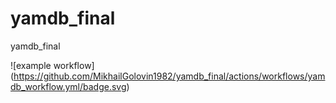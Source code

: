 # yamdb_final
yamdb_final

![example workflow] (https://github.com/MikhailGolovin1982/yamdb_final/actions/workflows/yamdb_workflow.yml/badge.svg)